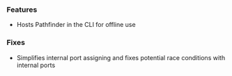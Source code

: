 ### Features

- Hosts Pathfinder in the CLI for offline use

### Fixes

- Simplifies internal port assigning and fixes potential race conditions with internal ports
